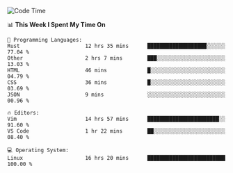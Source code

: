 <!-- [![Top Langs](https://github-readme-stats.vercel.app/api/top-langs/?username=gagahsyuja&theme=dracula&hide_border=true&border_radius=7)](https://github.com/anuraghazra/github-readme-stats) -->

<!--START_SECTION:waka-->
![Code Time](http://img.shields.io/badge/Code%20Time-236%20hrs%2032%20mins-blue)

📊 **This Week I Spent My Time On** 

```text
💬 Programming Languages: 
Rust                     12 hrs 35 mins      ███████████████████░░░░░░   77.04 % 
Other                    2 hrs 7 mins        ███░░░░░░░░░░░░░░░░░░░░░░   13.03 % 
HTML                     46 mins             █░░░░░░░░░░░░░░░░░░░░░░░░   04.79 % 
CSS                      36 mins             █░░░░░░░░░░░░░░░░░░░░░░░░   03.69 % 
JSON                     9 mins              ░░░░░░░░░░░░░░░░░░░░░░░░░   00.96 % 

🔥 Editors: 
Vim                      14 hrs 57 mins      ███████████████████████░░   91.60 % 
VS Code                  1 hr 22 mins        ██░░░░░░░░░░░░░░░░░░░░░░░   08.40 % 

💻 Operating System: 
Linux                    16 hrs 20 mins      █████████████████████████   100.00 % 
```


<!--END_SECTION:waka-->
